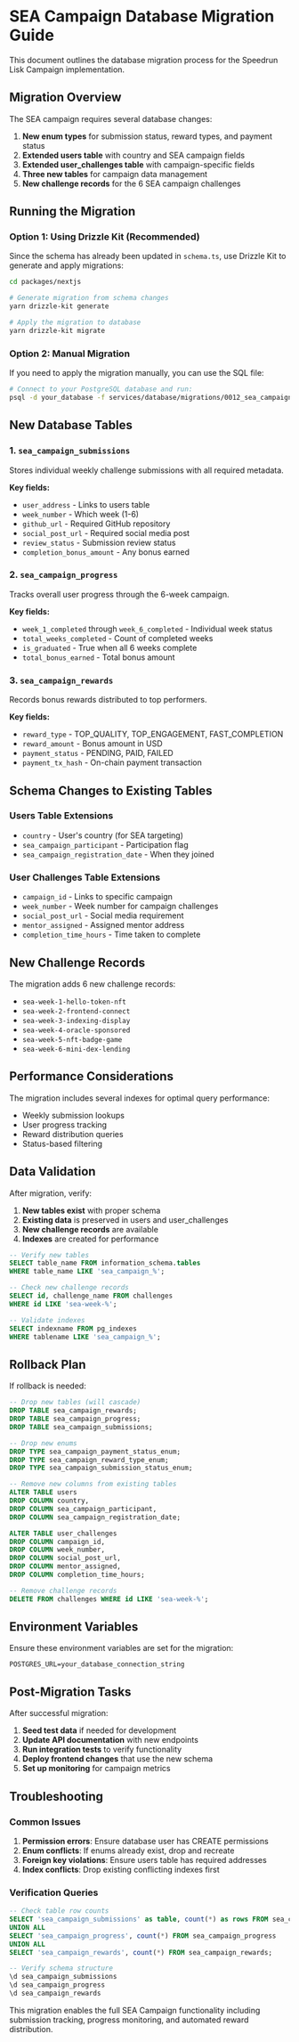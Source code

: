 # SEA Campaign Database Migration Guide

This document outlines the database migration process for the Speedrun Lisk Campaign implementation.

## Migration Overview

The SEA campaign requires several database changes:

1. **New enum types** for submission status, reward types, and payment status
2. **Extended users table** with country and SEA campaign fields
3. **Extended user_challenges table** with campaign-specific fields
4. **Three new tables** for campaign data management
5. **New challenge records** for the 6 SEA campaign challenges

## Running the Migration

### Option 1: Using Drizzle Kit (Recommended)

Since the schema has already been updated in `schema.ts`, use Drizzle Kit to generate and apply migrations:

```bash
cd packages/nextjs

# Generate migration from schema changes
yarn drizzle-kit generate

# Apply the migration to database
yarn drizzle-kit migrate
```

### Option 2: Manual Migration

If you need to apply the migration manually, you can use the SQL file:

```bash
# Connect to your PostgreSQL database and run:
psql -d your_database -f services/database/migrations/0012_sea_campaign_tables.sql
```

## New Database Tables

### 1. `sea_campaign_submissions`

Stores individual weekly challenge submissions with all required metadata.

**Key fields:**

-   `user_address` - Links to users table
-   `week_number` - Which week (1-6)
-   `github_url` - Required GitHub repository
-   `social_post_url` - Required social media post
-   `review_status` - Submission review status
-   `completion_bonus_amount` - Any bonus earned

### 2. `sea_campaign_progress`

Tracks overall user progress through the 6-week campaign.

**Key fields:**

-   `week_1_completed` through `week_6_completed` - Individual week status
-   `total_weeks_completed` - Count of completed weeks
-   `is_graduated` - True when all 6 weeks complete
-   `total_bonus_earned` - Total bonus amount

### 3. `sea_campaign_rewards`

Records bonus rewards distributed to top performers.

**Key fields:**

-   `reward_type` - TOP_QUALITY, TOP_ENGAGEMENT, FAST_COMPLETION
-   `reward_amount` - Bonus amount in USD
-   `payment_status` - PENDING, PAID, FAILED
-   `payment_tx_hash` - On-chain payment transaction

## Schema Changes to Existing Tables

### Users Table Extensions

-   `country` - User's country (for SEA targeting)
-   `sea_campaign_participant` - Participation flag
-   `sea_campaign_registration_date` - When they joined

### User Challenges Table Extensions

-   `campaign_id` - Links to specific campaign
-   `week_number` - Week number for campaign challenges
-   `social_post_url` - Social media requirement
-   `mentor_assigned` - Assigned mentor address
-   `completion_time_hours` - Time taken to complete

## New Challenge Records

The migration adds 6 new challenge records:

-   `sea-week-1-hello-token-nft`
-   `sea-week-2-frontend-connect`
-   `sea-week-3-indexing-display`
-   `sea-week-4-oracle-sponsored`
-   `sea-week-5-nft-badge-game`
-   `sea-week-6-mini-dex-lending`

## Performance Considerations

The migration includes several indexes for optimal query performance:

-   Weekly submission lookups
-   User progress tracking
-   Reward distribution queries
-   Status-based filtering

## Data Validation

After migration, verify:

1. **New tables exist** with proper schema
2. **Existing data** is preserved in users and user_challenges
3. **New challenge records** are available
4. **Indexes** are created for performance

```sql
-- Verify new tables
SELECT table_name FROM information_schema.tables
WHERE table_name LIKE 'sea_campaign_%';

-- Check new challenge records
SELECT id, challenge_name FROM challenges
WHERE id LIKE 'sea-week-%';

-- Validate indexes
SELECT indexname FROM pg_indexes
WHERE tablename LIKE 'sea_campaign_%';
```

## Rollback Plan

If rollback is needed:

```sql
-- Drop new tables (will cascade)
DROP TABLE sea_campaign_rewards;
DROP TABLE sea_campaign_progress;
DROP TABLE sea_campaign_submissions;

-- Drop new enums
DROP TYPE sea_campaign_payment_status_enum;
DROP TYPE sea_campaign_reward_type_enum;
DROP TYPE sea_campaign_submission_status_enum;

-- Remove new columns from existing tables
ALTER TABLE users
DROP COLUMN country,
DROP COLUMN sea_campaign_participant,
DROP COLUMN sea_campaign_registration_date;

ALTER TABLE user_challenges
DROP COLUMN campaign_id,
DROP COLUMN week_number,
DROP COLUMN social_post_url,
DROP COLUMN mentor_assigned,
DROP COLUMN completion_time_hours;

-- Remove challenge records
DELETE FROM challenges WHERE id LIKE 'sea-week-%';
```

## Environment Variables

Ensure these environment variables are set for the migration:

```env
POSTGRES_URL=your_database_connection_string
```

## Post-Migration Tasks

After successful migration:

1. **Seed test data** if needed for development
2. **Update API documentation** with new endpoints
3. **Run integration tests** to verify functionality
4. **Deploy frontend changes** that use the new schema
5. **Set up monitoring** for campaign metrics

## Troubleshooting

### Common Issues

1. **Permission errors**: Ensure database user has CREATE permissions
2. **Enum conflicts**: If enums already exist, drop and recreate
3. **Foreign key violations**: Ensure users table has required addresses
4. **Index conflicts**: Drop existing conflicting indexes first

### Verification Queries

```sql
-- Check table row counts
SELECT 'sea_campaign_submissions' as table, count(*) as rows FROM sea_campaign_submissions
UNION ALL
SELECT 'sea_campaign_progress', count(*) FROM sea_campaign_progress
UNION ALL
SELECT 'sea_campaign_rewards', count(*) FROM sea_campaign_rewards;

-- Verify schema structure
\d sea_campaign_submissions
\d sea_campaign_progress
\d sea_campaign_rewards
```

This migration enables the full SEA Campaign functionality including submission tracking, progress monitoring, and automated reward distribution.
